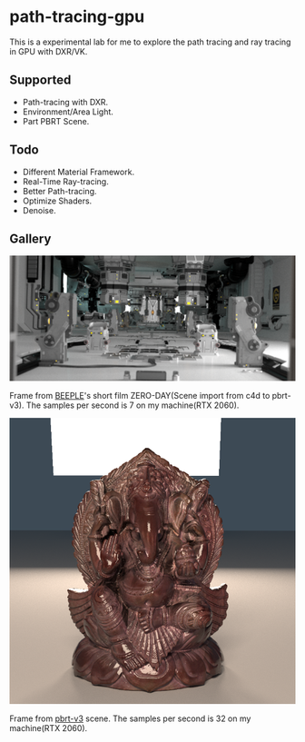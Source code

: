 # path-tracing-gpu

This is a experimental lab for me to explore the path tracing and ray tracing in GPU with DXR/VK. 

## Supported

- Path-tracing with DXR.
- Environment/Area Light.
- Part PBRT Scene.

## Todo

- Different Material Framework.
- Real-Time Ray-tracing.
- Better Path-tracing.
- Optimize Shaders.
- Denoise.

## Gallery

![frame25](https://github.com/LinkClinton/repository-data/blob/master/path-tracing-gpu/gallery/frame25.png)

Frame from [BEEPLE](https://www.beeple-crap.com/)'s short film ZERO-DAY(Scene import from c4d to pbrt-v3). The samples per second is 7 on my machine(RTX 2060).

![ganesha](https://github.com/LinkClinton/repository-data/blob/master/path-tracing-gpu/gallery/ganesha.png)

Frame from [pbrt-v3](https://pbrt.org/) scene. The samples per second is 32 on my machine(RTX 2060).